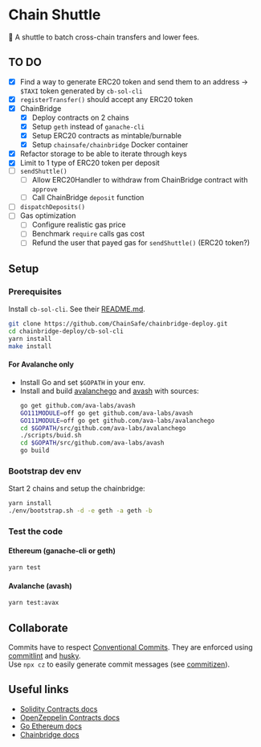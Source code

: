 # Chain Shuttle

:bus: A shuttle to batch cross-chain transfers and lower fees.

## TO DO

- [x] Find a way to generate ERC20 token and send them to an address -> `$TAXI` token generated by `cb-sol-cli`
- [x] `registerTransfer()` should accept any ERC20 token
- [x] ChainBridge
  - [x] Deploy contracts on 2 chains
  - [x] Setup `geth` instead of `ganache-cli`
  - [x] Setup ERC20 contracts as mintable/burnable
  - [x] Setup `chainsafe/chainbridge` Docker container
- [x] Refactor storage to be able to iterate through keys
- [x] Limit to 1 type of ERC20 token per deposit
- [ ] `sendShuttle()`
  - [ ] Allow ERC20Handler to withdraw from ChainBridge contract with `approve`
  - [ ] Call ChainBridge `deposit` function
- [ ] `dispatchDeposits()`
- [ ] Gas optimization
  - [ ] Configure realistic gas price
  - [ ] Benchmark `require` calls gas cost
  - [ ] Refund the user that payed gas for `sendShuttle()` (ERC20 token?)

## Setup

### Prerequisites

Install `cb-sol-cli`. See their [README.md](https://github.com/ChainSafe/chainbridge-deploy/tree/master/cb-sol-cli).

```sh
git clone https://github.com/ChainSafe/chainbridge-deploy.git
cd chainbridge-deploy/cb-sol-cli
yarn install
make install
```

#### For Avalanche only

- Install Go and set `$GOPATH` in your env.
- Install and build [avalanchego](https://github.com/ava-labs/avalanchego) and [avash](https://github.com/ava-labs/avash) with sources:
  ```sh
  go get github.com/ava-labs/avash
  GO111MODULE=off go get github.com/ava-labs/avash
  GO111MODULE=off go get github.com/ava-labs/avalanchego
  cd $GOPATH/src/github.com/ava-labs/avalanchego
  ./scripts/buid.sh
  cd $GOPATH/src/github.com/ava-labs/avash
  go build
  ```

### Bootstrap dev env

Start 2 chains and setup the chainbridge:

```sh
yarn install
./env/bootstrap.sh -d -e geth -a geth -b
```

### Test the code

#### Ethereum (ganache-cli or geth)

```sh
yarn test
```

#### Avalanche (avash)

```sh
yarn test:avax
```

## Collaborate

Commits have to respect [Conventional Commits](https://www.conventionalcommits.org/en/v1.0.0/). They are enforced using [commitlint](https://github.com/conventional-changelog/commitlint) and [husky](https://github.com/typicode/husky).  
Use `npx cz` to easily generate commit messages (see [commitizen](https://github.com/commitizen/cz-cli)).

## Useful links

- [Solidity Contracts docs](https://docs.soliditylang.org/en/v0.8.2/contracts.html#)
- [OpenZeppelin Contracts docs](https://docs.openzeppelin.com/contracts/4.x/)
- [Go Ethereum docs](https://geth.ethereum.org/docs/)
- [Chainbridge docs](https://chainbridge.chainsafe.io/)

